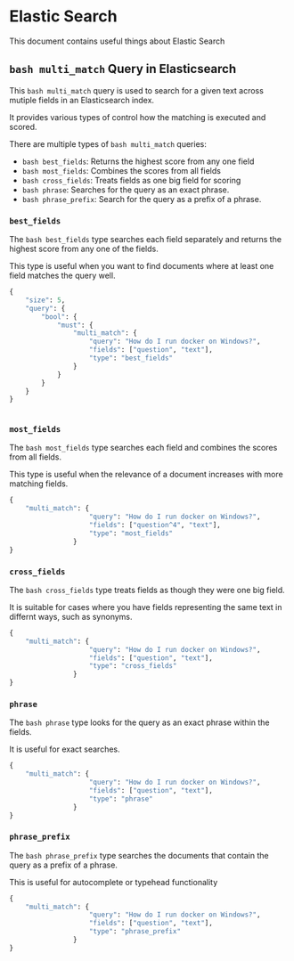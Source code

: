 # Elastic Search

This document contains useful things about Elastic Search

## ```bash multi_match``` Query in Elasticsearch
This ```bash multi_match``` query is used to search for a given text across mutiple fields in an Elasticsearch index.

It provides various types of control how the matching is executed and scored.

There are multiple types of ```bash multi_match``` queries:
- ```bash best_fields```: Returns the highest score from any one field
- ```bash most_fields```: Combines the scores from all fields
- ```bash cross_fields```: Treats fields as one big field for scoring
- ```bash phrase```: Searches for the query as an exact phrase.
- ```bash phrase_prefix```: Search for the query as a prefix of a phrase.


### `best_fields`
The ```bash best_fields``` type searches each field separately and returns the highest score from any one of the fields.

This type is useful when you want to find documents where at least one field matches the query well.

```python
{
    "size": 5,
    "query": {
        "bool": {
            "must": {
                "multi_match": {
                    "query": "How do I run docker on Windows?",
                    "fields": ["question", "text"],
                    "type": "best_fields"
                }
            }
        }
    }
}
           
```

### `most_fields`
The ```bash most_fields``` type searches each field and combines the scores from all fields.

This type is useful when the relevance of a document increases with more matching fields.

```python
{
    "multi_match": {
                    "query": "How do I run docker on Windows?",
                    "fields": ["question^4", "text"],
                    "type": "most_fields"
                }
}          
```

### `cross_fields`
The ```bash cross_fields``` type treats fields as though they were one big field.

It is suitable for cases where you have fields representing the same text in differnt ways, such as synonyms.
```python
{
    "multi_match": {
                    "query": "How do I run docker on Windows?",
                    "fields": ["question", "text"],
                    "type": "cross_fields"
                }
}          
```
### `phrase`
The ```bash phrase``` type looks for the query as an exact phrase within the fields.

It is useful for exact searches.
```python
{
    "multi_match": {
                    "query": "How do I run docker on Windows?",
                    "fields": ["question", "text"],
                    "type": "phrase"
                }
}          
```


### `phrase_prefix`
The ```bash phrase_prefix``` type searches the documents that contain the query as a prefix of a phrase.

This is useful for autocomplete or typehead functionality
```python
{
    "multi_match": {
                    "query": "How do I run docker on Windows?",
                    "fields": ["question", "text"],
                    "type": "phrase_prefix"
                }
}          
```